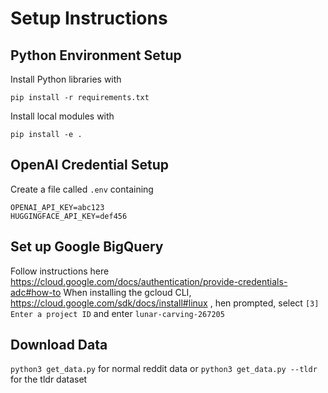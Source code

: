 # Setup Instructions

## Python Environment Setup
Install Python libraries with

```
pip install -r requirements.txt
```

Install local modules with 
```
pip install -e .
```

## OpenAI Credential Setup
Create a file called `.env` containing

```
OPENAI_API_KEY=abc123
HUGGINGFACE_API_KEY=def456
```
## Set up Google BigQuery
Follow instructions here https://cloud.google.com/docs/authentication/provide-credentials-adc#how-to
When installing the gcloud CLI, https://cloud.google.com/sdk/docs/install#linux , hen prompted, select `[3] Enter a project ID` and enter `lunar-carving-267205` 

## Download Data
`python3 get_data.py` for normal reddit data or `python3 get_data.py --tldr` for the tldr dataset